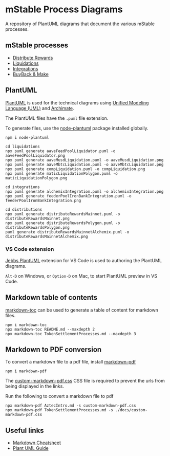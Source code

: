 # mStable Process Diagrams

A repository of PlantUML diagrams that document the various mStable processes.

## mStable processes
* [Distribute Rewards](./distributions/README.md)
* [Liquidations](./liquidations/README.md)
* [Integrations](./integrations/README.md)
* [BuyBack & Make](./buyBack/README.md)

## PlantUML

[PlantUML](http://plantuml.com) is used for the technical diagrams using [Unified Modeling Language (UML)](https://en.wikipedia.org/wiki/Unified_Modeling_Language) and [Archimate](https://www.itmg-int.com/itmg-int-wp-content/Archimate/An%20Introduction%20to%20Archimate%203.0.pdf).

The PlantUML files have the `.puml` file extension.

To generate files, use the [node-plantuml](https://www.npmjs.com/package/node-plantuml) package installed globally.

```
npm i node-plantuml
```

```
cd liquidations
npx puml generate aaveFeedPoolLiquidator.puml -o aaveFeedPoolLiquidator.png
npx puml generate aaveMusdLiquidation.puml -o aaveMusdLiquidation.png
npx puml generate aaveMbtcLiquidation.puml -o aaveMbtcLiquidation.png
npx puml generate compLiquidation.puml -o compLiquidation.png
npx puml generate maticLiquidationPolygon.puml -o maticLiquidationPolygon.png

cd integrations
npx puml generate alchemixIntegration.puml -o alchemixIntegration.png
npx puml generate feederPoolIronBankIntegration.puml -o feederPoolIronBankIntegration.png

cd distributions
npx puml generate distributeRewardsMainnet.puml -o distributeRewardsMainnet.png
npx puml generate distributeRewardsPolygon.puml -o distributeRewardsPolygon.png
puml generate distributeRewardsMainnetAlchemix.puml -o distributeRewardsMainnetAlchemix.png

```

### VS Code extension

[Jebbs PlantUML](https://marketplace.visualstudio.com/items?itemName=jebbs.plantuml) extension for VS Code is used to authoring the PlantUML diagrams.

`Alt-D` on Windows, or `Option-D` on Mac, to start PlantUML preview in VS Code.

## Markdown table of contents

[markdown-toc](https://github.com/jonschlinkert/markdown-toc) can be used to generate a table of content for markdown files.

```
npm i markdown-toc
npx markdown-toc README.md --maxdepth 2
npx markdown-toc TokenSettlementProcesses.md --maxdepth 3
```

## Markdown to PDF conversion
To convert a markdown file to a pdf file, install [markdown-pdf](https://www.npmjs.com/package/markdown-pdf)

```
npm i markdown-pdf
```

The [custom-markdown-pdf.css](./custom-markdown-pdf.css) CSS file is required to prevent the urls from being displayed in the links.

Run the following to convert a markdown file to pdf
```
npx markdown-pdf AztecIntro.md -s custom-markdown-pdf.css
npx markdown-pdf TokenSettlementProcesses.md -s ./docs/custom-markdown-pdf.css
```

## Useful links

- [Markdown Cheatsheet](https://github.com/adam-p/markdown-here/wiki/Markdown-Cheatsheet)
- [Plant UML Guide](http://plantuml.com/guide)
